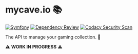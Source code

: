 # mycave.io 📚
[![Symfony](https://github.com/arthvrmichel/mycave.io/actions/workflows/symfony.yml/badge.svg)](https://github.com/arthvrmichel/mycave.io/actions/workflows/symfony.yml)
[![Dependency Review](https://github.com/arthvrmichel/mycave.io/actions/workflows/dependency-review.yml/badge.svg)](https://github.com/arthvrmichel/mycave.io/actions/workflows/dependency-review.yml)
[![Codacy Security Scan](https://github.com/arthvrmichel/mycave.io/actions/workflows/codacy.yml/badge.svg)](https://github.com/arthvrmichel/mycave.io/actions/workflows/codacy.yml)

The API to manage your gaming collection. 👾

⚠️ **WORK IN PROGRESS** ⚠️

